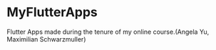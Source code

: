 # MyFlutterApps
Flutter Apps made during the tenure of my online course.(Angela Yu, Maximilian Schwarzmuller)
